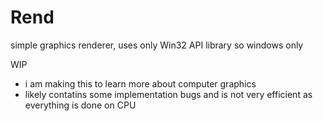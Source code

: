 # Rend
simple graphics renderer, uses only Win32 API library so windows only

WIP

- i am making this to learn more about computer graphics
- likely contatins some implementation bugs and is not very efficient as everything is done on CPU
 
